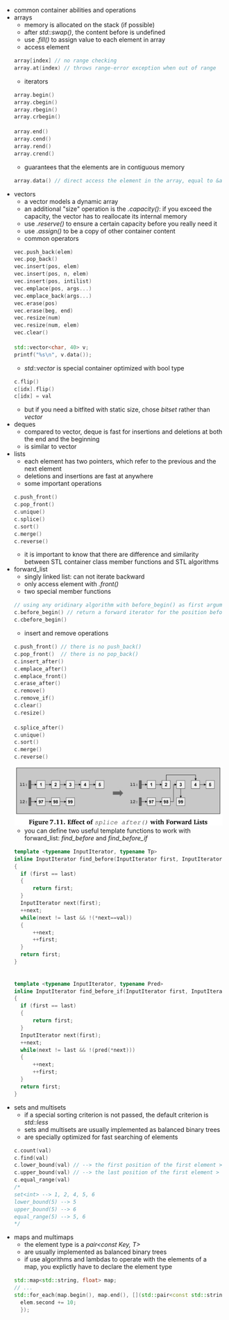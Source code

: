 + common container abilities and operations
+ arrays
  + memory is allocated on the stack (if possible)
  + after *std::swap()*, the content before is undefined
  + use *.fill()* to assign value to each element in array
  + access element
  ```cpp
  array[index] // no range checking
  array.at(index) // throws range-error exception when out of range
  ```
  + iterators
  ```cpp
  array.begin()
  array.cbegin()
  array.rbegin()
  array.crbegin()

  array.end()
  array.cend()
  array.rend()
  array.crend()
  ```
  + guarantees that the elements are in contiguous memory
  ```cpp
  array.data() // direct access the element in the array, equal to &a[0]
  ```
+ vectors
  + a vector models a dynamic array
  + an additional "size" operation is the *.capacity()*: if you exceed the capacity, the vector has to reallocate its internal memory
  + use *.reserve()* to ensure a certain capacity before you really need it
  + use *.assign()* to be a copy of other container content
  + common operators
  ```cpp
  vec.push_back(elem)
  vec.pop_back()
  vec.insert(pos, elem)
  vec.insert(pos, n, elem)
  vec.insert(pos, intilist)
  vec.emplace(pos, args...)
  vec.emplace_back(args...)
  vec.erase(pos)
  vec.erase(beg, end)
  vec.resize(num)
  vec.resize(num, elem)
  vec.clear()

  std::vector<char, 40> v;
  printf("%s\n", v.data());
  ```
  + *std::vector<bool>* is special container optimized with bool type
  ```cpp
  c.flip()
  c[idx].flip()
  c[idx] = val
  ```
  + but if you need a bitfited with static size, chose *bitset* rather than *vector<bool>*
+ deques
  + compared to vector, deque is fast for insertions and deletions at both the end and the beginning
  + is similar to vector
+ lists
  + each element has two pointers, which refer to the previous and the next element
  + deletions and insertions are fast at anywhere
  + some important operations
  ```cpp
  c.push_front()
  c.pop_front()
  c.unique()
  c.splice()
  c.sort()
  c.merge()
  c.reverse()
  ```
  + it is important to know that there are difference and similarity between STL container class member functions and STL algorithms
+ forward_list
  + singly linked list: can not iterate backward
  + only access element with *.front()*
  + two special member functions
  ```cpp
  // using any oridinary algorithm with before_begin() as first argument passed results in a runtime error
  c.before_begin() // return a forward iterator for the position before the first element
  c.cbefore_begin()
  ```
  + insert and remove operations
  ```cpp
  c.push_front() // there is no push_back()
  c.pop_front()  // there is no pop_back()
  c.insert_after()
  c.emplace_after()
  c.emplace_front()
  c.erase_after()
  c.remove()
  c.remove_if()
  c.clear()
  c.resize()

  c.splice_after()
  c.unique()
  c.sort()
  c.merge()
  c.reverse()
  ```
  ![splice_after](./splice.png)
  + you can define two useful template functions to work with forward_list: *find_before* and *find_before_if*
  ```cpp
  template <typename InputIterator, typename Tp>
  inline InputIterator find_before(InputIterator first, InputIterator last, const Tp& val)
  {
    if (first == last)
    {
        return first;
    }
    InputIterator next(first);
    ++next;
    while(next != last && !(*next==val))
    {
        ++next;
        ++first;
    }
    return first;
  }


  template <typename InputIterator, typename Pred>
  inline InputIterator find_before_if(InputIterator first, InputIterator last, Pred pred)
  {
    if (first == last)
    {
        return first;
    }
    InputIterator next(first);
    ++next;
    while(next != last && !(pred(*next)))
    {
        ++next;
        ++first;
    }
    return first;
  }
  ```
+ sets and multisets
  + if a special sorting criterion is not passed, the default criterion is *std::less<T>*
  + sets and multisets are usually implemented as balanced binary trees
  + are specially optimized for fast searching of elements
  ```cpp
  c.count(val)
  c.find(val)
  c.lower_bound(val) // --> the first position of the first element >= val
  c.upper_bound(val) // --> the last position of the first element > val
  c.equal_range(val)
  /*
  set<int> --> 1, 2, 4, 5, 6
  lower_bound(5) --> 5
  upper_bound(5) --> 6
  equal_range(5) --> 5, 6
  */
  ```
+ maps and multimaps
  + the element type is a *pair<const Key, T>*
  + are usually implemented as balanced binary trees
  + if use algorithms and lambdas to operate with the elements of a map, you explictly have to declare the element type
  ```cpp
  std::map<std::string, float> map;
  // ...
  std::for_each(map.begin(), map.end(), [](std::pair<const std::string. float>& elem){
    elem.second += 10;
    });
  ```